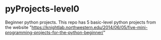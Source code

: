 # pyProjects-level0
Beginner python projects.
This repo has 5 basic-level python projects from the website "https://knightlab.northwestern.edu/2014/06/05/five-mini-programming-projects-for-the-python-beginner/"
